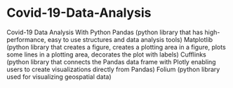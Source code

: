 # Covid-19-Data-Analysis
Covid-19 Data Analysis With Python 
Pandas (python library that has high-performance, easy to use structures and data analysis tools) 
Matplotlib (python library that creates a figure, creates a plotting area in a figure, plots some lines in a plotting area, decorates the plot with labels)
Cufflinks (python library that connects the Pandas data frame with Plotly enabling users to create visualizations directly from Pandas)
Folium (python library used for visualizing geospatial data)
